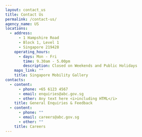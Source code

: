 ```yaml
---
layout: contact_us
title: Contact Us
permalink: /contact-us/
agency_name: US
locations:
  - address:
      - 1 Hampshire Road
      - Block 1, Level 1
      - Singapore 219428
    operating_hours:
      - days: Mon - Fri
        time: 9.30am - 5.00pm
        description: Closed on Weekends and Public Holidays
    maps_link: ""
    title: Singapore Mobility Gallery
contacts:
  - content:
      - phone: +65 6123 4567
      - email: enquiries@abc.gov.sg
      - other: Any text here <i>including HTML</i>
    title: General Enquiries & Feedback
  - content:
      - phone: ""
      - email: careers@abc.gov.sg
      - other: ""
    title: Careers
---
```


